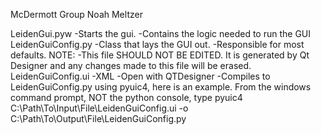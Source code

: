 McDermott Group
Noah Meltzer

LeidenGui.pyw
	-Starts the gui.
	-Contains the logic needed to run the GUI
LeidenGuiConfig.py
	-Class that lays the GUI out.
	-Responsible for most defaults.
	NOTE:
		-This file SHOULD NOT BE EDITED. It is 
		generated by Qt Designer and any changes 
		made to this file will be erased.
LeidenGuiConfig.ui
	-XML
	-Open with QTDesigner
	-Compiles to LeidenGuiConfig.py using pyuic4, here is an example.
		From the windows command prompt, NOT the python console, type
	pyuic4 C:\Path\To\Input\File\LeidenGuiConfig.ui -o C:\Path\To\Output\File\LeidenGuiConfig.py
